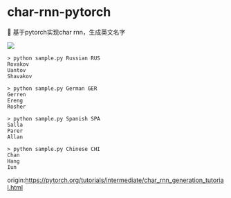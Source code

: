 # char-rnn-pytorch
:bear: 基于pytorch实现char rnn，生成英文名字

![](https://i.imgur.com/JH58tXY.png)
```
> python sample.py Russian RUS
Rovakov
Uantov
Shavakov

> python sample.py German GER
Gerren
Ereng
Rosher

> python sample.py Spanish SPA
Salla
Parer
Allan

> python sample.py Chinese CHI
Chan
Hang
Iun
```

origin:https://pytorch.org/tutorials/intermediate/char_rnn_generation_tutorial.html
